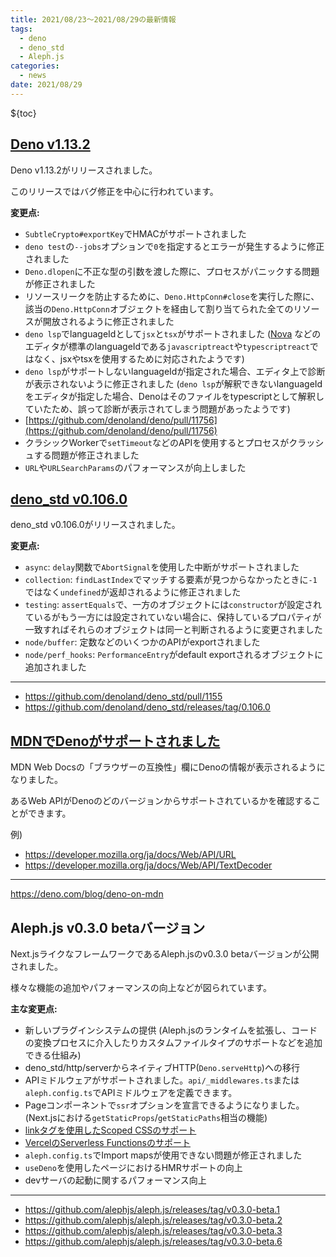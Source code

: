 ```yaml
---
title: 2021/08/23〜2021/08/29の最新情報
tags:
  - deno
  - deno_std
  - Aleph.js
categories:
  - news
date: 2021/08/29
---
```


${toc}

## [Deno v1.13.2](https://github.com/denoland/deno/releases/tag/v1.13.2)

Deno v1.13.2がリリースされました。

このリリースではバグ修正を中心に行われています。

**変更点:**

- `SubtleCrypto#exportKey`でHMACがサポートされました
- `deno test`の`--jobs`オプションで`0`を指定するとエラーが発生するように修正されました
- `Deno.dlopen`に不正な型の引数を渡した際に、プロセスがパニックする問題が修正されました
- リソースリークを防止するために、`Deno.HttpConn#close`を実行した際に、該当の`Deno.HttpConn`オブジェクトを経由して割り当てられた全てのリソースが開放されるように修正されました
- `deno lsp`でlanguageIdとして`jsx`と`tsx`がサポートされました ([Nova](https://nova.app/) などのエディタが標準のlanguageIdである`javascriptreact`や`typescriptreact`ではなく、jsxやtsxを使用するために対応されたようです)
- `deno lsp`がサポートしないlanguageIdが指定された場合、エディタ上で診断が表示されないように修正されました (`deno lsp`が解釈できないlanguageIdをエディタが指定した場合、Denoはそのファイルをtypescriptとして解釈していたため、誤って診断が表示されてしまう問題があったようです)
- [https://github.com/denoland/deno/pull/11756](https://github.com/denoland/deno/pull/11756)
- クラシックWorkerで`setTimeout`などのAPIを使用するとプロセスがクラッシュする問題が修正されました
- `URL`や`URLSearchParams`のパフォーマンスが向上しました

## [deno_std v0.106.0](https://github.com/denoland/deno_std/pull/1155)

deno_std v0.106.0がリリースされました。

**変更点:**

- `async`: `delay`関数で`AbortSignal`を使用した中断がサポートされました
- `collection`: `findLastIndex`でマッチする要素が見つからなかったときに`-1`ではなく`undefined`が返却されるように修正されました
- `testing`: `assertEquals`で、一方のオブジェクトには`constructor`が設定されているがもう一方には設定されていない場合に、保持しているプロパティが一致すればそれらのオブジェクトは同一と判断されるように変更されました
- `node/buffer`: 定数などのいくつかのAPIがexportされました
- `node/perf_hooks`: `PerformanceEntry`がdefault exportされるオブジェクトに追加されました

---

- https://github.com/denoland/deno_std/pull/1155
- https://github.com/denoland/deno_std/releases/tag/0.106.0

## [MDNでDenoがサポートされました](https://deno.com/blog/deno-on-mdn)

MDN Web Docsの「ブラウザーの互換性」欄にDenoの情報が表示されるようになりました。

あるWeb APIがDenoのどのバージョンからサポートされているかを確認することができます。

例)

- https://developer.mozilla.org/ja/docs/Web/API/URL
- https://developer.mozilla.org/ja/docs/Web/API/TextDecoder

---

https://deno.com/blog/deno-on-mdn

## Aleph.js v0.3.0 betaバージョン

Next.jsライクなフレームワークであるAleph.jsのv0.3.0 betaバージョンが公開されました。

様々な機能の追加やパフォーマンスの向上などが図られています。

**主な変更点:**

- 新しいプラグインシステムの提供 (Aleph.jsのランタイムを拡張し、コードの変換プロセスに介入したりカスタムファイルタイプのサポートなどを追加できる仕組み)
- deno_std/http/serverからネイティブHTTP(`Deno.serveHttp`)への移行
- APIミドルウェアがサポートされました。`api/_middlewares.ts`または`aleph.config.ts`でAPIミドルウェアを定義できます。
- Pageコンポーネントで`ssr`オプションを宣言できるようになりました。(Next.jsにおける`getStaticProps`/`getStaticPaths`相当の機能)
- [linkタグを使用したScoped CSSのサポート](https://github.com/alephjs/alephjs.org/blob/5297a70c4f36e024181898d376a9e580bf8f8962/pages/docs/basic-features/built-in-css-support.md#css-modules)
- [VercelのServerless Functionsのサポート](https://github.com/alephjs/vercel-aleph)
- `aleph.config.ts`でImport mapsが使用できない問題が修正されました
- `useDeno`を使用したページにおけるHMRサポートの向上
- devサーバの起動に関するパフォーマンス向上

---

- https://github.com/alephjs/aleph.js/releases/tag/v0.3.0-beta.1
- https://github.com/alephjs/aleph.js/releases/tag/v0.3.0-beta.2
- https://github.com/alephjs/aleph.js/releases/tag/v0.3.0-beta.3
- https://github.com/alephjs/aleph.js/releases/tag/v0.3.0-beta.6
